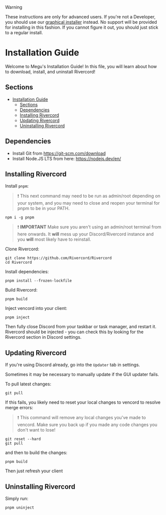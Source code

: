 > [!WARNING]
> These instructions are only for advanced users. If you're not a Developer, you should use our [graphical installer](https://github.com/Rivercord/RivercordInstaller#usage) instead.
> No support will be provided for installing in this fashion. If you cannot figure it out, you should just stick to a regular install.

# Installation Guide

Welcome to Megu's Installation Guide! In this file, you will learn about how to download, install, and uninstall Rivercord!

## Sections

- [Installation Guide](#installation-guide)
  - [Sections](#sections)
  - [Dependencies](#dependencies)
  - [Installing Rivercord](#installing-vencord)
  - [Updating Rivercord](#updating-vencord)
  - [Uninstalling Rivercord](#uninstalling-vencord)

## Dependencies

-   Install Git from https://git-scm.com/download
-   Install Node.JS LTS from here: https://nodejs.dev/en/

## Installing Rivercord

Install `pnpm`:

> :exclamation: This next command may need to be run as admin/root depending on your system, and you may need to close and reopen your terminal for pnpm to be in your PATH.

```shell
npm i -g pnpm
```

> :exclamation: **IMPORTANT** Make sure you aren't using an admin/root terminal from here onwards. It **will** mess up your Discord/Rivercord instance and you **will** most likely have to reinstall.

Clone Rivercord:

```shell
git clone https://github.com/Rivercord/Rivercord
cd Rivercord
```

Install dependencies:

```shell
pnpm install --frozen-lockfile
```

Build Rivercord:

```shell
pnpm build
```

Inject vencord into your client:

```shell
pnpm inject
```

Then fully close Discord from your taskbar or task manager, and restart it. Rivercord should be injected - you can check this by looking for the Rivercord section in Discord settings.

## Updating Rivercord

If you're using Discord already, go into the `Updater` tab in settings.

Sometimes it may be necessary to manually update if the GUI updater fails.

To pull latest changes:

```shell
git pull
```

If this fails, you likely need to reset your local changes to vencord to resolve merge errors:

> :exclamation: This command will remove any local changes you've made to vencord. Make sure you back up if you made any code changes you don't want to lose!

```shell
git reset --hard
git pull
```

and then to build the changes:

```shell
pnpm build
```

Then just refresh your client

## Uninstalling Rivercord

Simply run:

```shell
pnpm uninject
```
